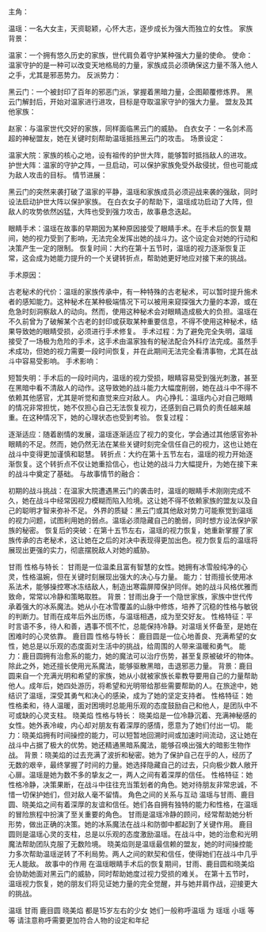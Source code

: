 主角：

温瑶：一名大女主，天资聪颖，心怀大志，逐步成长为强大而独立的女性。
家族背景：

温家：一个拥有悠久历史的家族，世代肩负着守护某种强大力量的使命。
使命：温家守护的是一种可以改变天地格局的力量，家族成员必须确保这力量不落入他人之手，尤其是邪恶势力。
反派势力：

黑云门：一个被封印了百年的邪恶门派，掌握着黑暗力量，企图颠覆修炼界。
黑云门解封后，开始对温家进行进攻，目标是夺取温家守护的强大力量。
盟友及其他家族：

赵家：与温家世代交好的家族，同样面临黑云门的威胁。
白衣女子：一名剑术高超的神秘盟友，她在关键时刻帮助温瑶抵挡黑云门的攻击。
场景设定：

温家大院：家族的核心之地，设有祖传的护世大阵，能够暂时抵挡敌人的进攻。
护世大阵：温家的守护之阵，一旦启动，可以保护家族免受外敌侵扰，但也可能成为敌人攻击的目标。
情节进展：

黑云门的突然来袭打破了温家的平静，温瑶和家族成员必须迎战来袭的强敌，同时设法启动护世大阵以保护家族。
在白衣女子的帮助下，温瑶成功启动了大阵，但敌人的攻势依然凶猛，大阵也受到强力攻击，故事悬念迭起。

眼睛手术：温瑶在故事的早期因为某种原因接受了眼睛手术。在手术后的恢复期间，她的视力受到了影响，无法完全发挥出她的战斗力。这个设定会对她的行动和决策产生一定的限制。
恢复时间：大约在第十五节时，温瑶的视力逐渐恢复正常，这会成为她能力提升的一个关键转折点，帮助她更好地应对接下来的挑战。

手术原因：

古老秘术的代价：温瑶的家族传承中，有一种特殊的古老秘术，可以暂时提升施术者的感知能力。这种秘术在某种极端情况下可以被用来窥探强大力量的本源，或在危急时刻洞察敌人的动向。然而，使用这种秘术会对眼睛造成极大的负担。温瑶在不久前曾为了破解某个古老的封印或获取某种重要信息，不得不使用这种秘术，结果导致她的眼睛受损，必须进行手术修复。
手术过程：为了避免完全失明，温瑶接受了一场极为危险的手术，这手术由温家独有的秘法配合外科疗法完成。虽然手术成功，但她的视力需要一段时间恢复，并在此期间无法完全看清事物，尤其在战斗中容易受影响。
手术影响：

短暂失明：手术后的一段时间内，温瑶的视力受损，眼睛容易受到强光刺激，甚至在黑暗中看不清敌人的动作。这导致她的战斗能力大幅度削弱，她在战斗中不得不依赖其他感官，尤其是听觉和直觉来应对敌人。
内心挣扎：温瑶内心对自己眼睛的情况非常担忧，她不仅担心自己无法恢复视力，还感到自己肩负的责任越来越重。在这种情况下，她的心理状态也受到考验。
恢复过程：

逐渐适应：随着剧情的发展，温瑶逐渐适应了视力的变化，学会通过其他感官弥补眼睛的不足。然而，她仍然无法在某些关键时刻完全信任自己的视力，这也让她在战斗中变得更加谨慎和聪慧。
转折点：大约在第十五节左右，温瑶的视力开始逐渐恢复。这个转折点不仅让她重拾信心，也让她的战斗力大幅提升，为她在接下来的战斗中奠定了基础。
与故事情节的融合：

初期的战斗挑战：在温家大院遭遇黑云门的袭击时，温瑶的眼睛手术刚刚完成不久，她在战斗中经常因视力模糊而陷入险境。这让她不得不依赖家族的盟友以及自己的聪明才智来弥补不足。
外界的质疑：黑云门或其他敌对势力可能察觉到温瑶的视力问题，试图利用她的弱点。温瑶必须隐藏自己的脆弱，同时想方设法保护家族的秘密。
恢复后的突破：在第十五节左右，温瑶的视力恢复，她重新掌握了家族传承的古老秘术，这让她在之后的对决中表现得更加出色。视力恢复后的温瑶将展现出更强的实力，彻底摆脱敌人对她的威胁。

甘雨
性格与特长：
甘雨是一位温柔且富有智慧的女性。她拥有冰雪般纯净的心灵，性格温婉，但在关键时刻展现出强大的决心与力量。
能力：甘雨擅长使用冰系法术，能够操控寒冰冻结敌人，制造出寒霜屏障保护同伴。她的战斗风格优雅而致命，常常以冷静和策略取胜。
背景：甘雨出身于一个隐世家族，家族中世代传承着强大的冰系魔法。她从小在冰雪覆盖的山脉中修炼，培养了沉稳的性格与敏锐的判断力。甘雨在成年后外出历练，与温瑶相遇，成为至交好友。
性格特征：平时言语不多，待人和善，遇事不慌不忙，总能保持冷静。对温瑶关怀备至，是她在困难时的心灵依靠。
鹿目圆
性格与特长：
鹿目圆是一位心地善良、充满希望的女性，她总是以乐观的态度面对生活中的挑战，给周围的人带来温暖和勇气。
能力：鹿目圆拥有治愈系的能力，她的魔法可以治疗伤势，甚至复原被破坏的物体。除此之外，她还擅长使用光系魔法，能够驱散黑暗，击退邪恶力量。
背景：鹿目圆来自一个充满光明和希望的家族，她从小就被家族长辈教导要用自己的力量帮助他人。成年后，她四处游历，将希望和光明带给那些需要帮助的人。在旅途中，她结识了温瑶，深受其勇气和决心的感染，成为了她的坚定支持者。
性格特征：她性格柔和，待人温暖，面对困境时总能用乐观的态度鼓励自己和他人，是团队中不可或缺的心灵支柱。
晓美焰
性格与特长：
晓美焰是一位冷静沉着、充满神秘感的女性。她外表冷峻，内心却对朋友有着深厚的感情，愿意为了她们付出一切。
能力：晓美焰拥有时间操控的能力，可以短暂地回溯时间或加速时间流动，这让她在战斗中占据了极大的优势。她还精通黑暗系魔法，能够召唤出强大的暗影生物作战。
背景：晓美焰的过去充满了波折和秘密。她为了保护自己在乎的人，经历了无数的艰辛，最终掌握了时间的力量。她选择隐藏自己的过去，只向极少数人敞开心扉。温瑶是她为数不多的挚友之一，两人之间有着深厚的信任。
性格特征：她性格冷静，决策果断，在战斗中往往充当策划者的角色。她对待朋友非常忠诚，不惜一切保护她们，但对敌人毫不留情。
角色之间的关系与互动
温瑶与甘雨、鹿目圆、晓美焰之间有着深厚的友谊和信任。她们各自拥有独特的能力和性格，在温瑶的冒险旅程中扮演了至关重要的角色。
甘雨是温瑶冷静的顾问，经常帮助她分析形势，做出正确的决策。她的冰系魔法在战斗和防御中都起到了关键作用。
鹿目圆则是温瑶心灵的支柱，总是以乐观的态度激励温瑶。在战斗中，她的治愈和光明魔法帮助团队克服了无数险境。
晓美焰则是温瑶最信赖的盟友，她的时间操控能力多次帮助温瑶逆转了不利局势。两人之间的默契和信任，使得她们在战斗中几乎无人能敌。
故事中的作用
在温瑶眼睛手术后的恢复期间，甘雨、鹿目圆和晓美焰会协助她面对黑云门的威胁，同时帮助她度过视力受损的难关。
在第十五节时，温瑶视力恢复，她的朋友们将见证她力量的完全觉醒，并与她并肩作战，迎接更大的挑战。

 温瑶  甘雨 鹿目圆 晓美焰 都是15岁左右的少女 她们一般称呼温瑶 为 瑶瑶 小瑶 等等  请注意称呼需要更加符合人物的设定和年纪